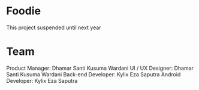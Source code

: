 # Foodie
This project suspended until next year

# Team
Product Manager: Dhamar Santi Kusuma Wardani
UI / UX Designer: Dhamar Santi Kusuma Wardani
Back-end Developer: Kylix Eza Saputra
Android Developer: Kylix Eza Saputra
